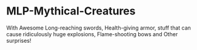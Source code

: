 # MLP-Mythical-Creatures
With Awesome Long-reaching swords, Health-giving armor, stuff that can cause ridiculously huge explosions, Flame-shooting bows and Other surprises!
